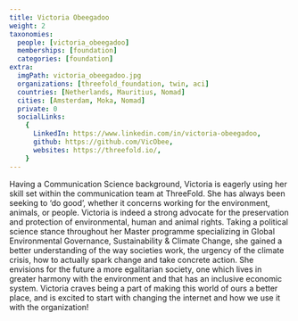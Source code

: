 ```yaml
---
title: Victoria Obeegadoo
weight: 2
taxonomies:
  people: [victoria_obeegadoo]
  memberships: [foundation]
  categories: [foundation]
extra:
  imgPath: victoria_obeegadoo.jpg
  organizations: [threefold_foundation, twin, aci]
  countries: [Netherlands, Mauritius, Nomad]
  cities: [Amsterdam, Moka, Nomad]
  private: 0
  socialLinks:
    {
      LinkedIn: https://www.linkedin.com/in/victoria-obeegadoo,
      github: https://github.com/VicObee,
      websites: https://threefold.io/,
    }
---
```


Having a Communication Science background, Victoria is eagerly using her skill set within the communication team at ThreeFold. She has always been seeking to ‘do good’, whether it concerns working for the environment, animals, or people. Victoria is indeed a strong advocate for the preservation and protection of environmental, human and animal rights. Taking a political science stance throughout her Master programme specializing in Global Environmental Governance, Sustainability & Climate Change, she gained a better understanding of the way societies work, the urgency of the climate crisis, how to actually spark change and take concrete action. She envisions for the future a more egalitarian society, one which lives in greater harmony with the environment and that has an inclusive economic system. Victoria craves being a part of making this world of ours a better place, and is excited to start with changing the internet and how we use it with the organization!
